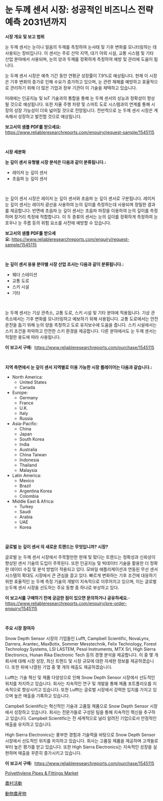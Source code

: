 <p><h1>눈 두께 센서 시장: 성공적인 비즈니스 전략 예측 2031년까지</h1></p><p><strong>시장 개요 및 보고 범위</strong></p>
<p><p>눈 두께 센서는 눈이나 얼음의 두께를 측정하여 눈사태 및 기후 변화를 모니터링하는 데 사용되는 장비입니다. 이 센서는 주로 산악 지역, 대기 야외 시설, 교통 시스템 및 기타 산업 분야에서 사용되며, 눈의 양과 두께를 정확하게 측정하여 예방 및 관리에 도움이 됩니다.</p><p>눈 두께 센서 시장은 예측 기간 동안 연평균 성장률이 7.9%로 예상됩니다. 현재 이 시장은 기후 변화의 증가로 인해 수요가 증가하고 있으며, 눈 관련 재해를 예방하고 효율적으로 관리하기 위해 더 많은 기업과 정부 기관이 이 기술을 채택하고 있습니다.</p><p>미래에는 인공지능 및 IoT 기술과의 통합을 통해 눈 두께 센서의 성능과 정확성이 향상될 것으로 예상됩니다. 또한 자율 주행 차량 및 스마트 도로 시스템과의 연계를 통해 시장의 성장 가능성이 더욱 넓어질 것으로 전망됩니다. 전반적으로 눈 두께 센서 시장은 계속해서 성장하고 발전할 것으로 예상됩니다.</p></p>
<p><strong>보고서의 샘플 PDF를 받으세요:</strong> <a href="https://www.reliableresearchreports.com/enquiry/request-sample/1545115">https://www.reliableresearchreports.com/enquiry/request-sample/1545115</a></p>
<p>&nbsp;</p>
<p><strong>시장 세분화</strong></p>
<p><strong>눈 깊이 센서 유형별 시장 분석은 다음과 같이 분류됩니다.:</strong></p>
<p><ul><li>레이저 눈 깊이 센서</li><li>초음파 눈 깊이 센서</li></ul></p>
<p>&nbsp;</p>
<p><p>눈 깊이 센서 시장은 레이저 눈 깊이 센서와 초음파 눈 깊이 센서로 구분됩니다. 레이저 눈 깊이 센서는 레이저 광선을 사용하여 눈의 깊이를 측정하는데 사용되며 정밀한 결과를 제공합니다. 반면에 초음파 눈 깊이 센서는 초음파 파장을 이용하여 눈의 깊이를 측정하며 장거리 측정에 적합합니다. 이 두 종류의 센서는 눈의 깊이를 정확하게 측정하여 눈 호우나 눈 주름 등의 위험 요소를 사전에 예방할 수 있습니다.</p></p>
<p><strong>보고서의 샘플 PDF를 받으세요:</strong>&nbsp;<a href="https://www.reliableresearchreports.com/enquiry/request-sample/1545115">https://www.reliableresearchreports.com/enquiry/request-sample/1545115</a></p>
<p>&nbsp;</p>
<p><strong> 눈 깊이 센서 응용 분야별 시장 산업 조사는 다음과 같이 분류됩니다.:</strong></p>
<p><ul><li>웨더 스테이션</li><li>교통 도로</li><li>스키 시설</li><li>기타</li></ul></p>
<p>&nbsp;</p>
<p><p>눈 두께 센서는 기상 관측소, 교통 도로, 스키 시설 및 기타 분야에 적용됩니다. 기상 관측소에서는 기후 변화를 모니터링하고 예보하기 위해 사용됩니다. 교통 도로에서는 안전 운전을 돕기 위해 눈의 양을 측정하고 도로 유지보수에 도움을 줍니다. 스키 시설에서는 스키 조건을 파악하고 안전한 스키 환경을 제공합니다. 다른 분야에서도 눈 두께 센서는 적절한 용도에 따라 사용됩니다.</p></p>
<p><strong>이 보고서 구매:</strong>&nbsp; <a href="https://www.reliableresearchreports.com/purchase/1545115">https://www.reliableresearchreports.com/purchase/1545115</a></p>
<p>&nbsp;</p>
<p><strong>지역 측면에서 눈 깊이 센서 지역별로 이용 가능한 시장 플레이어는 다음과 같습니다.:</strong></p>
<p><ul>
    <li>
        North America:
        <ul>
            <li>United States</li>
            <li>Canada</li>
        </ul>
    </li>
    <li>
        Europe:
        <ul>
            <li>Germany</li>
            <li>France</li>
            <li>U.K.</li>
            <li>Italy</li>
            <li>Russia</li>
        </ul>
    </li>
    <li>
        Asia-Pacific:
        <ul>
            <li>China</li>
            <li>Japan</li>
            <li>South Korea</li>
            <li>India</li>
            <li>Australia</li>
            <li>China Taiwan</li>
            <li>Indonesia</li>
            <li>Thailand</li>
            <li>Malaysia</li>
        </ul>
    </li>
    <li>
        Latin America:
        <ul>
            <li>Mexico</li>
            <li>Brazil</li>
            <li>Argentina Korea</li>
            <li>Colombia</li>
        </ul>
    </li>
    <li>
        Middle East & Africa:
        <ul>
            <li>Turkey</li>
            <li>Saudi</li>
            <li>Arabia</li>
            <li>UAE</li>
            <li>Korea</li>
        </ul>
    </li>
    </ul></p>
<p>&nbsp;</p>
<p><strong>글로벌 눈 깊이 센서 의 새로운 트렌드는 무엇입니까? 시장?</strong></p>
<p><p>글로벌 눈 두께 센서 시장에서 주목할만한 현재 및 떴다는 트렌드는 정확성과 신뢰성이 향상된 센서 기술의 도입이 주목된다. 또한 인공지능 및 빅데이터 기술을 활용한 더 정확한 데이터 수집 및 분석 방법이 적용되고 있다. 모바일 애플리케이션과 연동된 무선 센서 시스템의 확대도 시장에서 큰 관심을 끌고 있다. 빠르게 변화하는 기후 조건에 대응하기 위한 효율적인 눈 두께 측정 기술의 개발이 지속적으로 이루어지고 있으며, 이는 글로벌 눈두께 센서 시장을 선도하는 주요 동향 중 하나로 부상하고 있다.</p></p>
<p><strong>이 보고서를 구매하기 전에 궁금한 점이 있으면 문의하거나 공유하세요.</strong>- <a href="https://www.reliableresearchreports.com/enquiry/pre-order-enquiry/1545115">https://www.reliableresearchreports.com/enquiry/pre-order-enquiry/1545115</a></p>
<p>&nbsp;</p>
<p><strong>주요 시장 참여자</strong></p>
<p><p>Snow Depth Sensor 시장의 기업들인 Lufft, Campbell Scientific, NovaLynx, Darrera, Arantec, MaxBotix, Sommer Messtechnik, Felix Technology, Forest Technology Systems, LSI LASTEM, Pessl Instruments, MTX Srl, High Sierra Electronics, Hunan Rika Electronic Tech 등의 경쟁 분석을 제공합니다. 이 중 몇 개 회사에 대해 시장 성장, 최신 트렌드 및 시장 규모에 대한 자세한 정보를 제공하겠습니다. 또한 위에 나열된 기업 중 몇 개의 매출도 제공하겠습니다.</p><p>Lufft는 기술 혁신 및 제품 다양성으로 인해 Snow Depth Sensor 시장에서 선도적인 위치를 차지하고 있습니다. 회사는 지속적인 연구 및 개발을 통해 제품 포트폴리오를 지속적으로 향상시키고 있습니다. 또한 Lufft는 글로벌 시장에서 강력한 입지를 가지고 있으며 높은 매출을 기록하고 있습니다.</p><p>Campbell Scientific는 혁신적인 기술과 고품질 제품으로 Snow Depth Sensor 시장에서 성장하고 있습니다. 회사는 전문가들로 구성된 팀을 통해 지속적인 혁신을 추구하고 있습니다. Campbell Scientific는 전 세계적으로 널리 알려진 기업으로서 안정적인 매출을 유지하고 있습니다.</p><p>High Sierra Electronics는 풍부한 경험과 기술력을 바탕으로 Snow Depth Sensor 시장에서 선도적인 위치를 차지하고 있습니다. 회사는 고품질 제품을 제공하며 고객들로부터 높은 평가를 받고 있습니다. 또한 High Sierra Electronics는 지속적인 성장을 실현하며 매출을 꾸준히 증가시키고 있습니다.</p></p>
<p><strong>이 보고서 구매:</strong>&nbsp;&nbsp;<a href="https://www.reliableresearchreports.com/purchase/1545115">https://www.reliableresearchreports.com/purchase/1545115</a></p>
<p><p><a href="https://circular-yam-9b9.notion.site/Polyethylene-Pipes-Fittings-Market-Analysis-and-Market-Size-Global-Industry-Overview-Market-Segm-29170765e3084cafa4f59b39258c9509">Polyethylene Pipes & Fittings Market</a></p><p><a href="https://github.com/KaydenJohns1964/Market-Research-Report-List-1/blob/main/539619514905.md">農村活動</a></p><p><a href="https://github.com/marbadji/Market-Research-Report-List-1/blob/main/218553514904.md">動物農産物</a></p></p>
